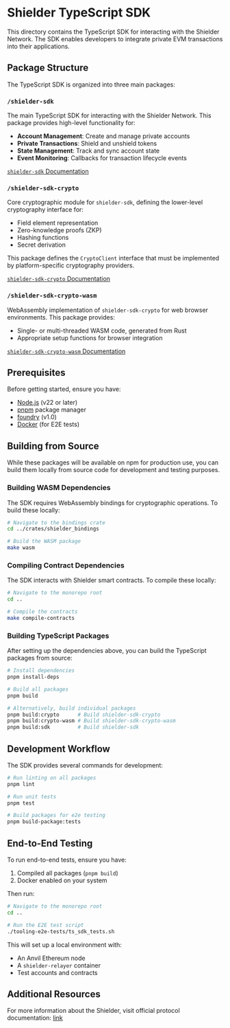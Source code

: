# Shielder TypeScript SDK

This directory contains the TypeScript SDK for interacting with the Shielder Network. The SDK enables developers to integrate private EVM transactions into their applications.

## Package Structure

The TypeScript SDK is organized into three main packages:

### `/shielder-sdk`

The main TypeScript SDK for interacting with the Shielder Network. This package provides high-level functionality for:

- **Account Management**: Create and manage private accounts
- **Private Transactions**: Shield and unshield tokens
- **State Management**: Track and sync account state
- **Event Monitoring**: Callbacks for transaction lifecycle events

[`shielder-sdk` Documentation](./shielder-sdk/README.md)

### `/shielder-sdk-crypto`

Core cryptographic module for `shielder-sdk`, defining the lower-level cryptography interface for:

- Field element representation
- Zero-knowledge proofs (ZKP)
- Hashing functions
- Secret derivation

This package defines the `CryptoClient` interface that must be implemented by platform-specific cryptography providers.

[`shielder-sdk-crypto` Documentation](./shielder-sdk-crypto/README.md)

### `/shielder-sdk-crypto-wasm`

WebAssembly implementation of `shielder-sdk-crypto` for web browser environments. This package provides:

- Single- or multi-threaded WASM code, generated from Rust
- Appropriate setup functions for browser integration

[`shielder-sdk-crypto-wasm` Documentation](./shielder-sdk-crypto-wasm/README.md)

## Prerequisites

Before getting started, ensure you have:

- [Node.js](https://nodejs.org/) (v22 or later)
- [pnpm](https://pnpm.io/) package manager
- [foundry](https://getfoundry.sh/) (v1.0)
- [Docker](https://www.docker.com/) (for E2E tests)

## Building from Source

While these packages will be available on npm for production use, you can build them locally from source code for development and testing purposes.

### Building WASM Dependencies

The SDK requires WebAssembly bindings for cryptographic operations. To build these locally:

```bash
# Navigate to the bindings crate
cd ../crates/shielder_bindings

# Build the WASM package
make wasm
```

### Compiling Contract Dependencies

The SDK interacts with Shielder smart contracts. To compile these locally:

```bash
# Navigate to the monorepo root
cd ..

# Compile the contracts
make compile-contracts
```

### Building TypeScript Packages

After setting up the dependencies above, you can build the TypeScript packages from source:

```bash
# Install dependencies
pnpm install-deps

# Build all packages
pnpm build

# Alternatively, build individual packages
pnpm build:crypto      # Build shielder-sdk-crypto
pnpm build:crypto-wasm # Build shielder-sdk-crypto-wasm
pnpm build:sdk         # Build shielder-sdk
```

## Development Workflow

The SDK provides several commands for development:

```bash
# Run linting on all packages
pnpm lint

# Run unit tests
pnpm test

# Build packages for e2e testing
pnpm build-package:tests
```

## End-to-End Testing

To run end-to-end tests, ensure you have:

1. Compiled all packages (`pnpm build`)
2. Docker enabled on your system

Then run:

```bash
# Navigate to the monorepo root
cd ..

# Run the E2E test script
./tooling-e2e-tests/ts_sdk_tests.sh
```

This will set up a local environment with:

- An Anvil Ethereum node
- A `shielder-relayer` container
- Test accounts and contracts

## Additional Resources

For more information about the Shielder, visit official protocol documentation: [link](https://docs.alephzero.org/aleph-zero/protocol-details/shielder)
